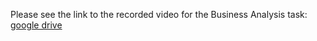 Please see the link to the recorded video for the Business Analysis task:
[google drive](https://drive.google.com/file/d/1n9sauEXVcmmW64HVciWpo9vm6SX36q-p/view?usp=sharing)
